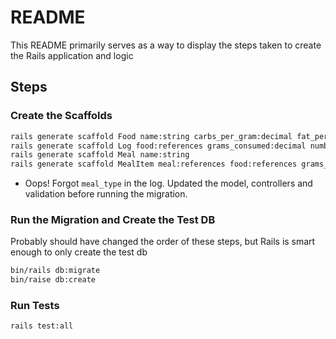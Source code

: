 # README

This README primarily serves as a way to display the steps taken to create the Rails application and logic

## Steps

### Create the Scaffolds

```bash
rails generate scaffold Food name:string carbs_per_gram:decimal fat_per_gram:decimal protein_per_gram:decimal single_serving_grams:decimal serving_unit_name:string
rails generate scaffold Log food:references grams_consumed:decimal number_of_servings:decimal
rails generate scaffold Meal name:string
rails generate scaffold MealItem meal:references food:references grams_consumed:decimal number_of_servings:decimal
```

- Oops! Forgot `meal_type` in the log. Updated the model, controllers and validation before running the migration.

### Run the Migration and Create the Test DB

Probably should have changed the order of these steps, but Rails is smart enough to only create the test db

```bash
bin/rails db:migrate
bin/raise db:create
```

### Run Tests

```bash
rails test:all
```
